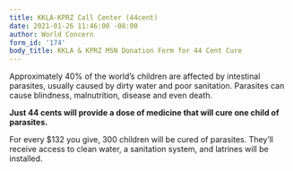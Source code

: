 ```yaml
---
title: KKLA-KPRZ Call Center (44cent)
date: 2021-01-26 11:46:00 -08:00
author: World Concern
form_id: '174'
body_title: KKLA & KPRZ MSN Donation Form for 44 Cent Cure
---
```


Approximately 40% of the world’s children are affected by intestinal parasites, usually caused by dirty water and poor sanitation. Parasites can cause blindness, malnutrition, disease and even death.

**Just 44 cents will provide a dose of medicine that will cure one child of parasites.** 

For every $132 you give, 300 children will be cured of parasites. They’ll receive access to clean water, a sanitation system, and latrines will be installed.
